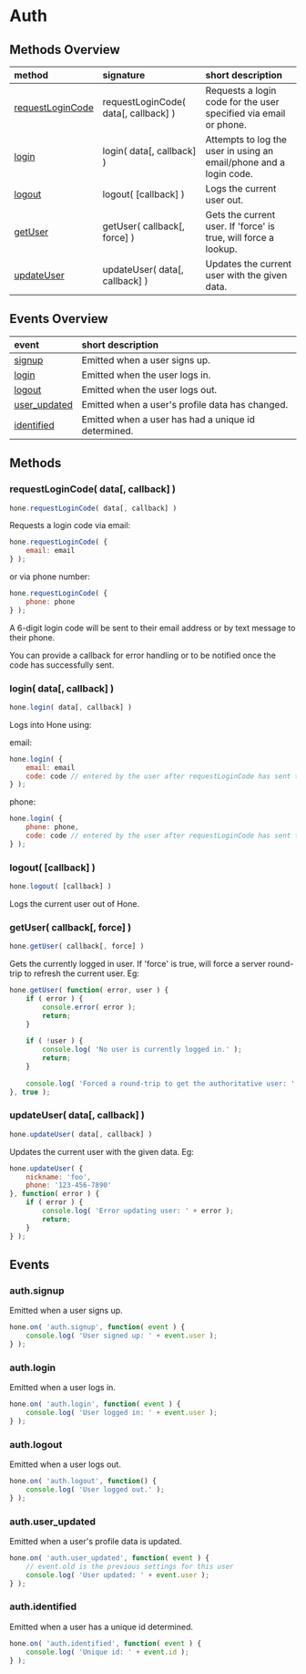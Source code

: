 # Auth

## <a name="methods-overview"></a> Methods Overview

| method                                        | signature                            | short description                                                   |
| :-------------------------------------------- | :----------------------------------- | :------------------------------------------------------------------ |
| [requestLoginCode](#methods.requestLoginCode) | requestLoginCode( data[, callback] ) | Requests a login code for the user specified via email or phone.    |
| [login](#methods.login)                       | login( data[, callback] )            | Attempts to log the user in using an email/phone and a login code.  |
| [logout](#methods.logout)                     | logout( [callback] )                 | Logs the current user out.                                          |
| [getUser](#methods.getUser)                   | getUser( callback[, force] )         | Gets the current user. If 'force' is true, will force a lookup.     |
| [updateUser](#methods.updateUser)             | updateUser( data[, callback] )       | Updates the current user with the given data.                       |

## <a name="events-overview"></a> Events Overview

| event                                | short description                                      |
| :----------------------------------- | :----------------------------------------------------- |
| [signup](#events.signup)             | Emitted when a user signs up.                          |
| [login](#events.login)               | Emitted when the user logs in.                         |
| [logout](#events.logout)             | Emitted when the user logs out.                        |
| [user_updated](#events.user_updated) | Emitted when a user's profile data has changed.        |
| [identified](#events.identified)     | Emitted when a user has had a unique id determined.    |

## <a name="methods"></a> Methods

### <a name="methods.requestLoginCode"></a> requestLoginCode( data[, callback] )

```javascript
hone.requestLoginCode( data[, callback] )
```

Requests a login code via email:

```javascript
hone.requestLoginCode( {
    email: email
} );
```

or via phone number:

```javascript
hone.requestLoginCode( {
    phone: phone
} );
```

A 6-digit login code will be sent to their email address or by text message to their phone.

You can provide a callback for error handling or to be notified once the code has successfully sent.

### <a name="methods.login"></a> login( data[, callback] )

```javascript
hone.login( data[, callback] )
```

Logs into Hone using:

email:

```javascript
hone.login( {
    email: email
    code: code // entered by the user after requestLoginCode has sent them a code
} );
```

phone:

```javascript
hone.login( {
    phone: phone,
    code: code // entered by the user after requestLoginCode has sent them a code
} );
```

### <a name="methods.logout"></a> logout( [callback] )

```javascript
hone.logout( [callback] )
```

Logs the current user out of Hone.

### <a name="methods.getUser"></a> getUser( callback[, force] )

```javascript
hone.getUser( callback[, force] )
```

Gets the currently logged in user. If 'force' is true, will force a server round-trip to refresh the current user. Eg:

```javascript
hone.getUser( function( error, user ) {
    if ( error ) {
        console.error( error );
        return;
    }
    
    if ( !user ) {
        console.log( 'No user is currently logged in.' );
        return;
    }
    
    console.log( 'Forced a round-trip to get the authoritative user: ' + user );
}, true );
```

### <a name="methods.updateUser"></a> updateUser( data[, callback] )

```javascript
hone.updateUser( data[, callback] )
```

Updates the current user with the given data. Eg:

```javascript
hone.updateUser( {
    nickname: 'foo',
    phone: '123-456-7890'
}, function( error ) {
    if ( error ) {
        console.log( 'Error updating user: ' + error );
        return;
    }
} );
```

## <a name="events"></a> Events

### <a name="events.signup"></a> auth.signup

Emitted when a user signs up.

```javascript
hone.on( 'auth.signup', function( event ) {
    console.log( 'User signed up: ' + event.user );
} );
```

### <a name="events.login"></a> auth.login

Emitted when a user logs in.

```javascript
hone.on( 'auth.login', function( event ) {
    console.log( 'User logged in: ' + event.user );
} );
```

### <a name="events.logout"></a> auth.logout

Emitted when a user logs out.

```javascript
hone.on( 'auth.logout', function() {
    console.log( 'User logged out.' );
} );
```

### <a name="events.user_updated"></a> auth.user_updated

Emitted when a user's profile data is updated.

```javascript
hone.on( 'auth.user_updated', function( event ) {
    // event.old is the previous settings for this user
    console.log( 'User updated: ' + event.user );
} );
```

### <a name="events.identified"></a> auth.identified

Emitted when a user has a unique id determined.

```javascript
hone.on( 'auth.identified', function( event ) {
    console.log( 'Unique id: ' + event.id );
} );
```
